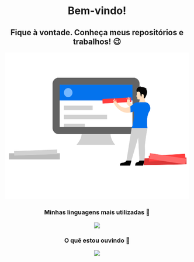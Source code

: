 <h1 align="center">Bem-vindo!</h1>
<h2 align="center">Fique à vontade. Conheça meus repositórios e trabalhos! 😉</h2>

<p align="center">
  <img height="400px" src="https://raw.githubusercontent.com/niccampanelli/niccampanelli/master/BUILDINGWEBSITECHARACTERVECTOR.svg"/>
</p>

<h3 align="center">Minhas linguagens mais utilizadas 💬</h3>
<p align="center">
  <img align="center" width="300px" src="https://github-readme-stats.vercel.app/api/top-langs/?username=niccampanelli&theme=dark&locale=pt-BR&hide_border=true&layout=compact&card_width=300" />
</p>

<h3 align="center">O quê estou ouvindo 🎵</h3>
<p align="center">
  <img src="https://lastfm-recently-played.vercel.app/api?user=campanellinicc&count=5&width=800"/>
</p>

